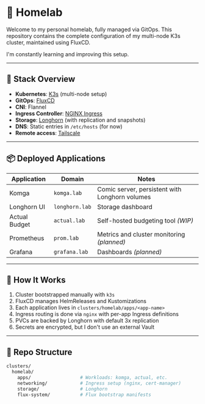 # 🏡 Homelab

Welcome to my personal homelab, fully managed via GitOps.
This repository contains the complete configuration of my multi-node K3s cluster, maintained using FluxCD.

I'm constantly learning and improving this setup.

---

## 🧱 Stack Overview

- **Kubernetes**: [K3s](https://k3s.io) (multi-node setup)
- **GitOps**: [FluxCD](https://fluxcd.io)
- **CNI**: Flannel
- **Ingress Controller**: [NGINX Ingress](https://kubernetes.github.io/ingress-nginx/)
- **Storage**: [Longhorn](https://longhorn.io) (with replication and snapshots)
- **DNS**: Static entries in `/etc/hosts` (for now)
- **Remote access**: [Tailscale](https://tailscale.com)

---

## 📦 Deployed Applications

| Application     | Domain            | Notes                                 |
|-----------------|-------------------|---------------------------------------|
| Komga           | `komga.lab`       | Comic server, persistent with Longhorn volumes |
| Longhorn UI     | `longhorn.lab`    | Storage dashboard                     |
| Actual Budget   | `actual.lab`      | Self-hosted budgeting tool *(WIP)*    |
| Prometheus      | `prom.lab`        | Metrics and cluster monitoring *(planned)* |
| Grafana         | `grafana.lab`     | Dashboards *(planned)*                |


---
## 🚀 How It Works

1. Cluster bootstrapped manually with `k3s`
2. FluxCD manages HelmReleases and Kustomizations
3. Each application lives in `clusters/homelab/apps/<app-name>`
4. Ingress routing is done via `nginx` with per-app Ingress definitions
5. PVCs are backed by Longhorn with default 3x replication
6. Secrets are encrypted, but I don't use an external Vault

---
## 📁 Repo Structure

```bash
clusters/
  homelab/
    apps/                  # Workloads: komga, actual, etc.
    networking/            # Ingress setup (nginx, cert-manager)
    storage/               # Longhorn
    flux-system/           # Flux bootstrap manifests
````